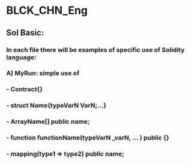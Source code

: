 # BLCK_CHN_Eng
## Sol Basic:
### In each file there will be examples of specific use of Solidity language:
### A) MyRun: simple use of 
### - Contract{}
### - struct Name{typeVarN VarN;...}
### - ArrayName[] public name;
### - function functionName(typeVarN _varN, ... ) public {}
### - mapping(type1 => type2) public name;


